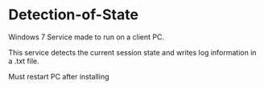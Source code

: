 # Detection-of-State
Windows 7 Service made to run on a client PC.

This service detects the current session state and writes log information in a .txt file.

Must restart PC after installing
